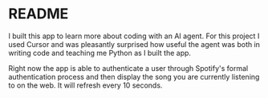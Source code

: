 # README

I built this app to learn more about coding with
an AI agent. For this project I used Cursor and was
pleasantly surprised how useful the agent was both in
writing code and teaching me Python as I built the app.

Right now the app is able to authenticate a user through
Spotify's formal authentication process and then display
the song you are currently listening to on the web. It
will refresh every 10 seconds.